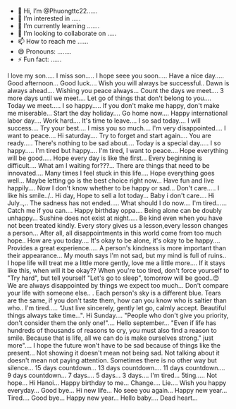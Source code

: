 - 👋 Hi, I’m @Phuongttc22......
- 👀 I’m interested in .....
- 🌱 I’m currently learning .......
- 💞️ I’m looking to collaborate on .....
- 📫 How to reach me ......
- 😄 Pronouns: ........
- ⚡ Fun fact: ......

<!---
Phuongttc22/Phuongttc22 is a ✨ special ✨ repository because its `README.md` (this file) appears on your GitHub profile.
You can click the Preview link to take a look at your changes.
--->
I love my son.....
I miss son.....
I hope seee you soon.....
Have a nice day.....
Good afternoon...
Good luck....
Wish you will always be successful..
Dawn is always ahead....
Wishing you peace always...
Count the days we meet....
3 more days until we meet....
Let go of things that don't belong to you....
Today we meet.....
I so happy.....
If you don't make me happy, don't make me miserable...
Start the day holiday....
Go home now....
Happy international labor day....
Work hard....
It's time to leave....
I so sad today....
I will success....
Try your best....
I miss you so much....
I'm very disappointed....
I want to peace....
Hi saturday....
Try to forget and start again....
You are ready.....
There's nothing to be sad about....
Today is a special day.....
I so happy.....
I'm tired but happy....
I'm tired, I want to peace....
Hope everything will be good.....
Hope every day is like the first...
Every beginning is difficult....
What am I waiting for???...
There are things that need to be innovated....
Many times I feel stuck in this life....
Hope everything goes well...
Maybe letting go is the best choice right now...
Have fun and live happily....
Now I don't know whether to be happy or sad...
Don't care.....
I like his smile../..
Hi day, Hope to sell a lot today...
Baby i don't care....
Hi July..,..
The sadness has not ended.....
What should I do now....
I'm tired......
Catch me if you can....
Happy birthday oppa....
Being alone can be doubly unhappy...
Sushine does not exist at night.....
Be kind even when you have not been treated kindly.
Every story gives us a lesson,every lesson changes a person...
After all, all disappointments in this world come from too much hope..
How are you today....
It's okay to be alone, it's okay to be happy....
Provides a great experience.....
A person's kindness is more important than their appearance...
My mouth says I'm not sad, but my mind is full of ruins..
I hope life will treat me a little more gently, love me a little more....
If it stays like this, when will it be okay??
When you're too tired, don't force yourself to "Try hard", but tell yourself "Let's go to sleep", tomorrow will be good..😊
We are always disappointed by things we expect too much...
Don't compare your life with someone else.. .
Each person's sky is a different blue. Tears are the same, if you don't taste them, how can you know who is saltier than who..
I'm tired.....
“Just live sincerely, gently let go, calmly accept. Beautiful things always take time...".
Hi Sunday....
"People who don't give you priority, don't consider them the only one!"....
Hello september...
"Even if life has hundreds of thousands of reasons to cry, you must also find a reason to smile. Because that is life, all we can do is make ourselves strong." just more"....
I hope the future won't have to be sad because of things like the present...
Not showing it doesn't mean not being sad. Not talking about it doesn't mean not paying attention. Sometimes there is no other way but silence...
15 days countdown...
13 days countdown....
11 days countdown....
9 days countdown...
7 days....
5 days...
3 days....
I'm tired...
5ting.....
Not hope...
Hi Hanoi...
Happy birthday to me...
Change....
Lie....
Wish you happy everyday...
Good bye...
Hi new life...
No seee you again...
Happy new year...
Tired....
Good bye...
Happy new year...
Hello baby....
Dead heart...
